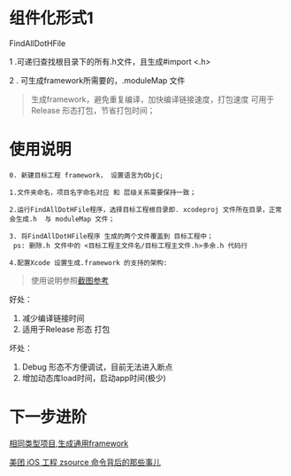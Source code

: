 # 组件化形式1

FindAllDotHFile

1 .可递归查找根目录下的所有.h文件，且生成#import <.h> 

2 . 可生成framework所需要的，.moduleMap 文件



>生成framework，避免重复编译，加快编译链接速度，打包速度
可用于Release 形态打包，节省打包时间；


# 使用说明

```
0. 新建目标工程 framework， 设置语言为ObjC;

1.文件夹命名，项目名字命名对应 和 层级关系需要保持一致；

2.运行FindAllDotHFile程序，选择目标工程根目录即. xcodeproj 文件所在目录，正常会生成.h  与 moduleMap 文件；

3. 将FindAllDotHFile程序 生成的两个文件覆盖到 目标工程中；
 ps: 删除.h 文件中的 <目标工程主文件名/目标工程主文件.h>多余.h 代码行

4.配置Xcode 设置生成.framework 的支持的架构:
```


>使用说明参照[截图参考](https://github.com/nice2m/FindHeaderFile/tree/main/FindDotDemo/steps)




好处：
1. 减少编译链接时间
2. 适用于Release 形态 打包

坏处：
1. Debug 形态不方便调试，目前无法进入断点
2. 增加动态库load时间，启动app时间(极少)



# 下一步进阶

[相同类型项目,生成通用framework](https://github.com/gurhub/universal-framework)

[美团 iOS 工程 zsource 命令背后的那些事儿](https://tech.meituan.com/2019/08/08/the-things-behind-the-ios-project-zsource-command.html)






